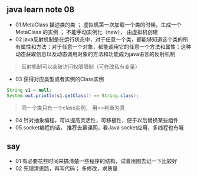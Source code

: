 ## java learn note 08

* 01  MetaClass 描述类的类 ； 虚拟机第一次加载一个类的时候，生成一个MetaClass 的实例 ； 不能手动实例化（new）， 由虚拟机创建
* 02  java反射机制是在运行状态中，对于任意一个类，都能够知道这个类的所有属性和方法；对于任意一个对象，都能调用它的任意一个方法和属性；这种动态获取信息以及动态调用对象的方法和功能成为java语言的反射机制
> 反射机制可以突破访问权限限制（可修改私有变量） 

* 03  获得对应类型或者实例的Class实例
```java
String s1 = null;
System.out.println(s1.getClass() == String.class);
```
> 同一个类只有一个class实例， 用==判断为真

* 04  针对抽象编程，可以提高灵活性，可移植性，便于以后替换某些组件
* 05  socket编程的话， 推荐去慕课网，看Java socket应用，多线程也有哦

## say

* 01  有必要花些时间来搞清楚一些程序的结构，试着用图去记一下比较好
* 02  先理清思路，再写代码； 多修改，求质量
